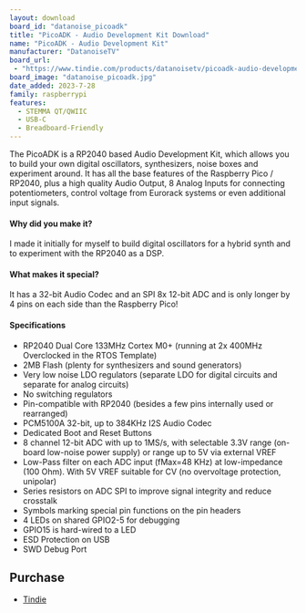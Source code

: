 ```yaml
---
layout: download
board_id: "datanoise_picoadk"
title: "PicoADK - Audio Development Kit Download"
name: "PicoADK - Audio Development Kit"
manufacturer: "DatanoiseTV"
board_url:
 - "https://www.tindie.com/products/datanoisetv/picoadk-audio-development-kit-raspberry-rp2040/"
board_image: "datanoise_picoadk.jpg"
date_added: 2023-7-28
family: raspberrypi
features:
  - STEMMA QT/QWIIC
  - USB-C
  - Breadboard-Friendly
---
```


The PicoADK is a RP2040 based Audio Development Kit, which allows you to build your own digital oscillators, synthesizers, noise boxes and experiment around. It has all the base features of the Raspberry Pico / RP2040, plus a high quality Audio Output, 8 Analog Inputs for connecting potentiometers, control voltage from Eurorack systems or even additional input signals.

#### Why did you make it?

I made it initially for myself to build digital oscillators for a hybrid synth and to experiment with the RP2040 as a DSP.

#### What makes it special?

It has a 32-bit Audio Codec and an SPI 8x 12-bit ADC and is only longer by 4 pins on each side than the Raspberry Pico!

#### Specifications

- RP2040 Dual Core 133MHz Cortex M0+ (running at 2x 400MHz Overclocked in the RTOS Template)
- 2MB Flash (plenty for synthesizers and sound generators)
- Very low noise LDO regulators (separate LDO for digital circuits and separate for analog circuits)
- No switching regulators
- Pin-compatible with RP2040 (besides a few pins internally used or rearranged)
- PCM5100A 32-bit, up to 384KHz I2S Audio Codec
- Dedicated Boot and Reset Buttons
- 8 channel 12-bit ADC with up to 1MS/s, with selectable 3.3V range (on-board low-noise power supply) or range up to 5V via external VREF
- Low-Pass filter on each ADC input (fMax=48 KHz) at low-impedance (100 Ohm). With 5V VREF suitable for CV (no overvoltage protection, unipolar)
- Series resistors on ADC SPI to improve signal integrity and reduce crosstalk
- Symbols marking special pin functions on the pin headers
- 4 LEDs on shared GPIO2-5 for debugging
- GPIO15 is hard-wired to a LED
- ESD Protection on USB
- SWD Debug Port

## Purchase

* [Tindie](https://www.tindie.com/products/datanoisetv/picoadk-audio-development-kit-raspberry-rp2040/)
